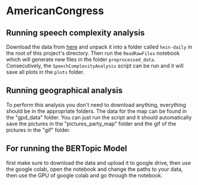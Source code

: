 # AmericanCongress

## Running speech complexity analysis
Download the data from [here](https://data.stanford.edu/congress_text#download-data) and unpack it into a folder called `hein-daily` in the root of this project's directory. 
Then run the `ReadRawFiles` notebook which will generate new files in the folder `preprocessed_data`. 
Consecutively, the `SpeechComplexityAnalysis` script can be run and it will save all plots in the `plots` folder. 

## Running geographical analysis
To perform this analysis you don't need to download anything, everything should be in the appropriate folders. The data for the map can be found in the "gpd_data" folder. You can just run the script and it should automatically save the pictures in the "pictures_party_map" folder and the gif of the pictures in the "gif" folder.

## For running the BERTopic Model
first make sure to download the data and upload it to google drive, then use the google colab, open the notebook and change the paths to your data, then use the GPU of google colab and go through the notebook.
